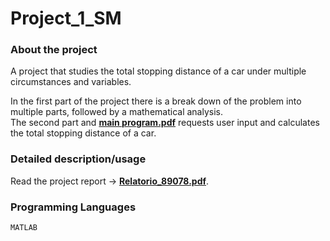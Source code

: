 # Project_1_SM

### About the project
A project that studies the total stopping distance of a car under multiple circumstances and variables. 

In the first part of the project there is a break down of the problem into multiple parts, followed by a mathematical analysis.<br>
The second part and [**main program.pdf**](Principal.m) requests user input and calculates the total stopping distance of a car.

### Detailed description/usage
Read the project report -> [**Relatorio_89078.pdf**](Relatorio_89078.pdf).

### Programming Languages
`MATLAB`
